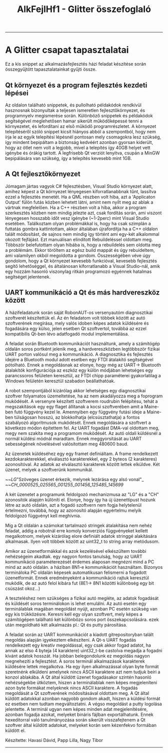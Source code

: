 ﻿---
layout: default
codename: AlkFejlHf36
title: AlkFejlHf1 - Glitter összefoglaló
authors: Havasi Dávid, Papp Lilla, Nagy Tibor
tags: alkfejl afhf skipfromindex
---

---
# A Glitter csapat tapasztalatai

Ez a kis snippet az alkalmazásfejlesztés házi feladat készítése során összegyűjtött tapasztalatainkat gyűjti össze.

## Qt környezet és a program fejlesztés kezdeti lépései
Az oldalon található snippetek, és pullolható példakódok rendkívül hasznosnak bizonyultak a teljesen ismeretlen fejlesztőkörnyezet, és programnyelv megismerése során. Különböző snippetek és példakódok segítségével meglehetősen hamar sikerült működőképessé tenni a környezetet, és lefordítani az első működő programrészletet. A környezet telepítéséről szóló snippet kicsit hiányos abból a szempontból, hogy nem írja le az egyik telepítési lépésnél pontosan mely csomagokra lesz szükség, így mindent bepipáltam a biztonság kedvéért azonban gyorsan kiderült, hogy az ötlet nem volt a legjobb, mivel a telepítés így 40GB helyet vett igénybe és órákig tartott. A legfrisebb Qt verziót lenyitva, csupán a MinGW bepipálására van szükség, így a telepítés kevesebb mint 1GB.

## A Qt fejlesztőkörnyezet
Jómagam jártas vagyok C# fejlesztésben, Visual Studio környezet alatt, amihez képest a Qt környezet lényegesen kiforratlanabbnak tűnt, lassítva ezzel a fejlesztés menetét. Ha a QML részben volt hiba, azt a 'Applicaton Output' fülön futás közben lehetett látni, amint nem nyílt meg az ablak a vártnak megfelelően. Ha a C++ részben volt a hiba, akkor a program szerkesztés közben nem mindig jelezte azt, csak fordítás során, ami viszont lényegesen hosszabb időt vesz igénybe (~1-2perc) mint Visual Studio esetében. Találkoztam olyan problémákkal is, hogy ha csak szimplán a futtatás gombra kattintottam, akkor általában újrafordítja ha a C++ oldalon talált módosítást, de sajnos nem mindig így történt ami egy-két alkalommal okozott fejfájást. Ezt manuálisan elindított Rebuildeléssel oldottam meg. Többször belefutottam olyan hibába is, hogy a rebuildelés sem oldotta meg a problémám. Ekkor töröltem az egész build mappát és úgy rebuideltem, ami valamilyen okból megoldotta a gondom. Összességében véve úgy gondolom, hogy a Qt környezet kevesebb funkcióval, kevesebb fejlesztés segítő lehetőséggel, és általánosan kiforratlanabb a Visual Studio-nál, amik egy hozzám hasonló viszonylag ritkán programozó egyénnek hatalmas segítséget jelentenek.

## UART kommunikáció a Qt és más hardvereszköz között

A házifeladatunk során saját RobonAUT-os versenyautóm diagnosztikai szoftverét készítettük el. Az én feladatom volt többek között az autó szoftverének megírása, mely valós idoben képes adatok küldésére és fogadására egy külso, jelen esetben Qt szoftvertol, továbbá az ezzel kompatibilis Qt-ben lévo adatfogadó modul implementálása.

A feladat során Bluetooth kommunikációt használtunk, amely a számítógép oldalán soros portként jelenik meg, a hardvereszközben legtöbbször fizikai UART porton valósul meg a kommunikáció. A diagnosztika és fejlesztés idejére a Bluetooth modul adott esetben egy FTDI átalakító segítségével pótolható. Ennek a megoldásnak az elonye, hogy még az UART-> Bluetooth átalakítók konfigurációja az eszköz egy külön módjában lehetséges egy parancssoros felületen keresztül, az FTDI chipp paraméterei gyakorlatilag a Windows felületén keresztül szabadon beállathatóak. 

A robot szempontjából kizárólag akkor lehetséges egy diagnosztikai szoftver folyamatos üzemeltetése, ha az nem akadályozza meg a foprogram muködését. A versenyre készített szoftverem roudrubin felépítésu, tehát a megszakítások egy egy flaget állítanak a kocsi szoftverében amit a Maine-ben futó függvény kezel le. Amennyiben egy függvény futási ideje a Maine-ben túlságosan hosszú, az blokkolhatja (elcsúsztathatja) a fontos szabályozó algoritmusok muködését. Ennek megoldására a szoftvert a következo módon építettem fel. Az UART fogadást DMA-val oldottam meg, megy nem szakíta meg a programom muködését. Az autó oldali küldésnél a normál küldési módnál maradtam. Ennek meggyorsítását au UART sebességének növelésével valósítottam meg 480600 baud.

Az üzenetek küldéséhez egy egy framet definiáltam. A frame rendelkezett kezdokarakterekkel, elválasztó karakterekkel, egy 2 byteos (2 karakteres) azonosítóval. Az adatok az elválasztó karakterek között lettek elküldve. Két üzenet, melyek a szoftverünk kommunikál.

~~_LG_"Szöveges üzenet érkezik, melynek lezárása egy alsó vonal"_
~~_CH_0000525_025565_001255_001456_125485_145699_

A két üzenetet a programunk feldolgozó mechanizmusa az "LG" és a "CH" azonosítók alapjén különíti el. Elonye, hogy így ha új üzenettípust hozunk létre az autó oldalán, azt a fogadó szoftvern nem fogja helytelenül értelmezni, továbbá, hogy az azonosító alapján egyértelmu melyik feldolgozó függvényt kell meghívnia. 

Míg a Qt oldalán a számokat tartalmazó stringek átalakítása nem nehéz feladat, addig a robotnál erre komoly konverziós függvényeket kellett megalkotnom, melyek kizárólag elore definiált adatok stringgé alakítására alkalmasak. Ilyen volt többek között az uint32_t to string array metódusom.

Amikor az üzenetformákkal és azok kezelésével elkészültem további nehézségeim akadtak. egy nagyon fontos tanulság, hogy az UART kommunikáció paraméterezését érdemes alaposan megnézni mind a PC mind az autó oldalán. a háziban 8N1-e kommunikációt használtam. Bizonyos termináloka PC oldalán képesek automatikusan felismerni a fogadott üzenetformát. Ennek eredményeként a kommunikáció rajtuk keresztül muködik, de az autó felol kibára fut (8E1-> 8N1 közötti különbség egy bit csúszást okoz...)
 
A teszteléshez nem szükséges a fizikai autó megléte, az adatok fogadását és küldését soros terminálokon is lehet emulálni. Az autó esetén egy terminálablak magában megoldást nyújt, azonban PC esetén szükség van egy kis trükközésre. Keresni kell egy olyan szoftvert, mely képes a számítógépen található két különbözo soros port összekapcsolására. ezek után megoldható két alkalmazás pl.: Qt és putty párosítása.

A feladat során az UART kommunikációt a kiadott gitrepositoryban talált megoldás alapján igyekeztem elkészíteni. A Qt-s UART fogadás rendelkezett egy kreatív megoldással, egy csak akkor fogad adatot, ha annak az elso 4 byteja (4 karaktere) uint32_t-be castolva megadja a fogadni kívánt adatok hosszát. Ha jobban belegondolunk ez megoldás nagyon megnehezíti a fejlesztést. A soros terminál alkalmazások karakterek küldésére lettek megalkotva. Ha egy ilyen alkalmazással olyan byte formát szeretnénk elküldeni amelynek nincs ASCII karaktere azt nem tudjuk beíri a konzol ablakába. A Qt által küldött üzenet fogadásakor szintén hasonló nehézségekbe ütköztem, hiszen a terminálablak nem képes megjeleníteni azon byte formákat melyeknek nincs ASCII karaktere. A fogadás megoldását a Qt szoftverének módosításával oldottam meg. A Qt által küldött adatokkal azonban nagyobb gondom akadt, hiszen a küldési formát ez esetben nem tudtam megváltoztatni. A végso megoldást a putty logolása jelentette. A terminál ugyan nem képes minden adat megjelenítésére, azonban fogadja azokat, melyeket bináris fájlban exportálhatunk. Ennek hexeditorral való tanulmányozása során sikerült visszafejtenem a Qt szoftver által küldött adatokat, melyeket korán sem kézenfekvo formában küldött el.

Készítette: Havasi Dávid, Papp Lilla, Nagy Tibor

---
